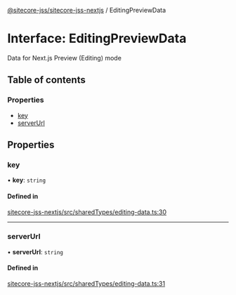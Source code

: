 [@sitecore-jss/sitecore-jss-nextjs](../README.md) / EditingPreviewData

# Interface: EditingPreviewData

Data for Next.js Preview (Editing) mode

## Table of contents

### Properties

- [key](EditingPreviewData.md#key)
- [serverUrl](EditingPreviewData.md#serverurl)

## Properties

### key

• **key**: `string`

#### Defined in

[sitecore-jss-nextjs/src/sharedTypes/editing-data.ts:30](https://github.com/Sitecore/jss/blob/fe629f32/packages/sitecore-jss-nextjs/src/sharedTypes/editing-data.ts#L30)

___

### serverUrl

• **serverUrl**: `string`

#### Defined in

[sitecore-jss-nextjs/src/sharedTypes/editing-data.ts:31](https://github.com/Sitecore/jss/blob/fe629f32/packages/sitecore-jss-nextjs/src/sharedTypes/editing-data.ts#L31)
